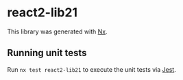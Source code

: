 # react2-lib21

This library was generated with [Nx](https://nx.dev).

## Running unit tests

Run `nx test react2-lib21` to execute the unit tests via [Jest](https://jestjs.io).
